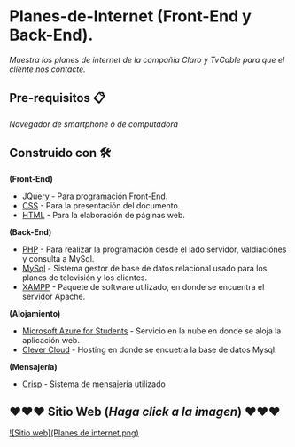 # Planes-de-Internet (Front-End y Back-End).
_Muestra los planes de internet de la compañía Claro y TvCable para que el cliente nos contacte._

## Pre-requisitos 📋
_Navegador de smartphone o de computadora_

## Construido con 🛠️
**(Front-End)**
* [JQuery](https://jquery.com/) - Para programación Front-End.
* [CSS](https://www.w3.org/Style/CSS/Overview.en.html) - Para la presentación del documento.
* [HTML](https://rometools.github.io/rome/) - Para la elaboración de páginas web.

**(Back-End)**
* [PHP](https://www.php.net/) - Para realizar la programación desde el lado servidor, valdiaciónes y consulta a MySql.
* [MySql](https://www.mysql.com/) - Sistema gestor de base de datos relacional usado para los planes de televisión y los clientes.
* [XAMPP](https://www.apachefriends.org/es/index.html) - Paquete de software utilizado, en donde se encuentra el servidor Apache.

**(Alojamiento)**
* [Microsoft Azure for Students](https://azure.microsoft.com/es-es/) - Servicio en la nube en donde se aloja la aplicación web.
* [Clever Cloud](https://www.clever-cloud.com/en/mysql-hosting) - Hosting en donde se encuetra la base de datos Mysql.

**(Mensajería)**
* [Crisp](https://crisp.chat/es/) - Sistema de mensajería utilizado

## ❤️❤️❤️ Sitio Web (_Haga click a la imagen_) ❤️❤️❤️
[![Sitio web](Planes de internet.png)](https://andrescoxrocha.azurewebsites.net/)
